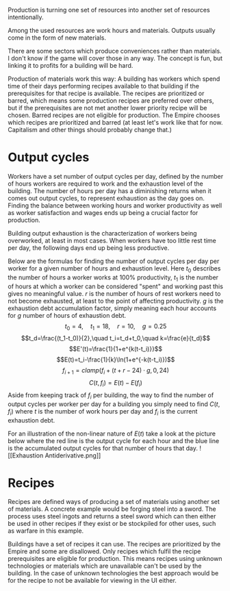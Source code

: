 Production is turning one set of resources into another set of resources intentionally.

Among the used resources are work hours and materials. Outputs usually come in the form of new materials.

There are some sectors which produce conveniences rather than materials. I don't know if the game will cover those in any way. The concept is fun, but linking it to profits for a building will be hard.

Production of materials work this way:
A building has workers which spend time of their days performing recipes available to that building if the prerequisites for that recipe is available.
The recipes are prioritized or barred, which means some production recipes are preferred over others, but if the prerequisites are not met another lower priority recipe will be chosen. Barred recipes are not eligible for production. The Empire chooses which recipes are prioritized and barred (at least let's work like that for now. Capitalism and other things should probably change that.)

# Output cycles
Workers have a set number of output cycles per day, defined by the number of hours workers are required to work and the exhaustion level of the building. The number of hours per day has a diminishing returns when it comes out output cycles, to represent exhaustion as the day goes on. Finding the balance between working hours and worker productivity as well as worker satisfaction and wages ends up being a crucial factor for production.

Building output exhaustion is the characterization of workers being overworked, at least in most cases. When workers have too little rest time per day, the following days end up being less productive.

Below are the formulas for finding the number of output cycles per day per worker for a given number of hours and exhaustion level.
Here $t_0$ describes the number of hours a worker works at 100% productivity, $t_1$ is the number of hours at which a worker can be considered "spent" and working past this gives no meaningful value. $r$ is the number of hours of rest workers need to not become exhausted, at least to the point of affecting productivity. $g$ is the exhaustion debt accumulation factor, simply meaning each hour accounts for $g$ number of hours of exhaustion debt.
$$t_0=4,\quad t_1=18,\quad r=10,\quad g=0.25$$
$$t_d=\frac{(t_1-t_0)}{2},\quad t_i=t_d+t_0,\quad k=\frac{e}{t_d}$$
$$E'(t)=\frac{1}{1+e^{k(t-t_i)}}$$
$$E(t)=t_i-\frac{1}{k}\ln(1+e^{-k(t-t_i)})$$
$$f_{i+1}=clamp(f_{i}+(t+r-24) \cdot g,0,24)$$
$$C(t,f_i)=E(t)-E(f_i)$$
Aside from keeping track of $f_i$ per building, the way to find the number of output cycles per worker per day for a building you simply need to find $C(t,f_i)$ where $t$ is the number of work hours per day and $f_i$ is the current exhaustion debt.

For an illustration of the non-linear nature of $E(t)$ take a look at the picture below where the red line is the output cycle for each hour and the blue line is the accumulated output cycles for that number of hours that day.
![[Exhaustion Antiderivative.png]]
# Recipes
Recipes are defined ways of producing a set of materials using another set of materials. A concrete example would be forging steel into a sword. The process uses steel ingots and returns a steel sword which can then either be used in other recipes if they exist or be stockpiled for other uses, such as warfare in this example.

Buildings have a set of recipes it can use. The recipes are prioritized by the Empire and some are disallowed. Only recipes which fulfil the recipe prerequisites are eligible for production. This means recipes using unknown technologies or materials which are unavailable can't be used by the building. In the case of unknown technologies the best approach would be for the recipe to not be available for viewing in the UI either.